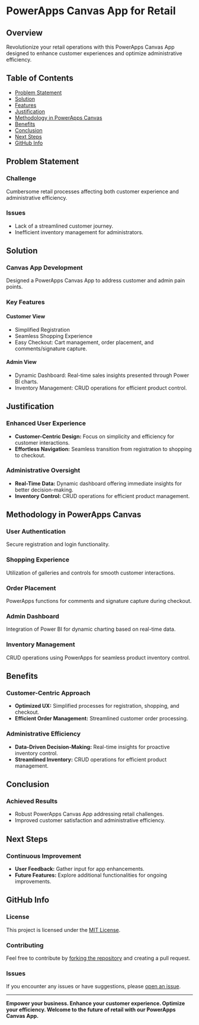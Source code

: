 # PowerApps Canvas App for Retail

## Overview

Revolutionize your retail operations with this PowerApps Canvas App designed to enhance customer experiences and optimize administrative efficiency.

## Table of Contents

- [Problem Statement](#problem-statement)
- [Solution](#solution)
- [Features](#features)
- [Justification](#justification)
- [Methodology in PowerApps Canvas](#methodology-in-powerapps-canvas)
- [Benefits](#benefits)
- [Conclusion](#conclusion)
- [Next Steps](#next-steps)
- [GitHub Info](#github-info)

## Problem Statement

### Challenge
Cumbersome retail processes affecting both customer experience and administrative efficiency.

### Issues
- Lack of a streamlined customer journey.
- Inefficient inventory management for administrators.

## Solution

### Canvas App Development
Designed a PowerApps Canvas App to address customer and admin pain points.

### Key Features
#### Customer View
- Simplified Registration
- Seamless Shopping Experience
- Easy Checkout: Cart management, order placement, and comments/signature capture.

#### Admin View
- Dynamic Dashboard: Real-time sales insights presented through Power BI charts.
- Inventory Management: CRUD operations for efficient product control.

## Justification

### Enhanced User Experience
- **Customer-Centric Design:** Focus on simplicity and efficiency for customer interactions.
- **Effortless Navigation:** Seamless transition from registration to shopping to checkout.

### Administrative Oversight
- **Real-Time Data:** Dynamic dashboard offering immediate insights for better decision-making.
- **Inventory Control:** CRUD operations for efficient product management.

## Methodology in PowerApps Canvas

### User Authentication
Secure registration and login functionality.

### Shopping Experience
Utilization of galleries and controls for smooth customer interactions.

### Order Placement
PowerApps functions for comments and signature capture during checkout.

### Admin Dashboard
Integration of Power BI for dynamic charting based on real-time data.

### Inventory Management
CRUD operations using PowerApps for seamless product inventory control.

## Benefits

### Customer-Centric Approach
- **Optimized UX:** Simplified processes for registration, shopping, and checkout.
- **Efficient Order Management:** Streamlined customer order processing.

### Administrative Efficiency
- **Data-Driven Decision-Making:** Real-time insights for proactive inventory control.
- **Streamlined Inventory:** CRUD operations for efficient product management.

## Conclusion

### Achieved Results
- Robust PowerApps Canvas App addressing retail challenges.
- Improved customer satisfaction and administrative efficiency.

## Next Steps

### Continuous Improvement
- **User Feedback:** Gather input for app enhancements.
- **Future Features:** Explore additional functionalities for ongoing improvements.

## GitHub Info

### License
This project is licensed under the [MIT License](LICENSE).

### Contributing
Feel free to contribute by [forking the repository](https://github.com/your-username/your-repo/fork) and creating a pull request.

### Issues
If you encounter any issues or have suggestions, please [open an issue](https://github.com/your-username/your-repo/issues).

---

**Empower your business. Enhance your customer experience. Optimize your efficiency. Welcome to the future of retail with our PowerApps Canvas App.**
